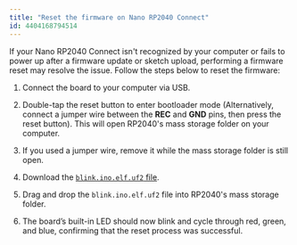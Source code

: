 ```yaml
---
title: "Reset the firmware on Nano RP2040 Connect"
id: 4404168794514
---
```


If your Nano RP2040 Connect isn't recognized by your computer or fails to power up after a firmware update or sketch upload, performing a firmware reset may resolve the issue. Follow the steps below to reset the firmware:

1. Connect the board to your computer via USB.

1. Double-tap the reset button to enter bootloader mode (Alternatively, connect a jumper wire between the **REC** and **GND** pins, then press the reset button). This will open RP2040's mass storage folder on your computer.

1. If you used a jumper wire, remove it while the mass storage folder is still open.

1. Download the <a class="link-download" href="https://content.arduino.cc/assets/Blink.ino.elf.uf2">`blink.ino.elf.uf2` file</a>.

1. Drag and drop the `blink.ino.elf.uf2` file into RP2040's mass storage folder.

1. The board’s built-in LED should now blink and cycle through red, green, and blue, confirming that the reset process was successful.
